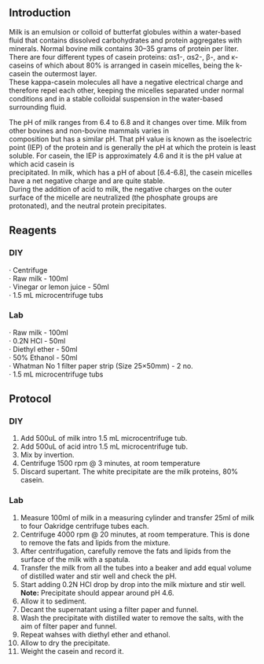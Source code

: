 ## Introduction
Milk is an emulsion or colloid of butterfat globules within a water-based fluid that contains dissolved carbohydrates and protein
aggregates with minerals. Normal bovine milk contains 30–35 grams of protein per liter. There are four different types of casein
proteins: αs1-, αs2-, β-, and κ-caseins of which about 80% is arranged in casein micelles, being the k-casein the outermost layer.   
These kappa-casein molecules all have a negative electrical charge and therefore repel each other, keeping the micelles separated
under normal conditions and in a stable colloidal suspension in the water-based surrounding fluid.  

The pH of milk ranges from 6.4 to 6.8 and it changes over time. Milk from other bovines and non-bovine mammals varies in  
composition but has a similar pH. That pH value is known as the isoelectric point (IEP) of the protein and is generally the pH at
which the protein is least soluble. For casein, the IEP is approximately 4.6 and it is the pH value at which acid casein is  
precipitated. In milk, which has a pH of about [6.4-6.8], the casein micelles have a net negative charge and are quite stable.  
During the addition of acid to milk, the negative charges on the outer surface of the micelle are neutralized (the phosphate groups
are protonated), and the neutral protein precipitates.   

## Reagents
### DIY
· Centrifuge    
· Raw milk - 100ml  
· Vinegar or lemon juice - 50ml  
· 1.5 mL microcentrifuge tubs  

### Lab
· Raw milk - 100ml  
· 0.2N HCl - 50ml  
· Diethyl ether - 50ml  
· 50% Ethanol - 50ml  
· Whatman No 1 filter paper strip (Size 25×50mm) - 2 no.  
· 1.5 mL microcentrifuge tubs  

## Protocol
### DIY
1. Add 500uL of milk intro 1.5 mL microcentrifuge tub.
2. Add 500uL of acid intro 1.5 mL microcentrifuge tub.
3. Mix by invertion. 
4. Centrifuge 1500 rpm @ 3 minutes, at room temperature
5. Discard supertant. The white precipitate are the milk proteins, 80% casein.

### Lab
1. Measure 100ml of milk in a measuring cylinder and transfer 25ml of milk to four Oakridge centrifuge tubes each.
2.  Centrifuge 4000 rpm @ 20 minutes, at room temperature. 
This is done to remove the fats and lipids from the mixture.  
3. After centrifugation, carefully remove the fats and lipids from the surface of the milk with a spatula.
4. Transfer the milk from all the tubes into a beaker and add equal volume of distilled water and stir well and check the pH.
5. Start adding 0.2N HCl drop by drop into the milk mixture and stir well.  
**Note:** Precipitate should appear around pH 4.6.  
6. Allow it to sediment.  
7. Decant the supernatant using a filter paper and funnel.  
8. Wash the precipitate with distilled water to remove the salts, with the aim of filter paper and funnel.  
9. Repeat wahses with diethyl ether and ethanol.  
10. Allow to dry the precipitate.  
11. Weight the casein and record it.  


